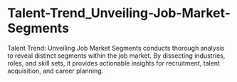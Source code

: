 # Talent-Trend_Unveiling-Job-Market-Segments
Talent Trend: Unveiling Job Market Segments conducts thorough analysis to reveal distinct segments within the job market. By dissecting industries, roles, and skill sets, it provides actionable insights for recruitment, talent acquisition, and career planning.
